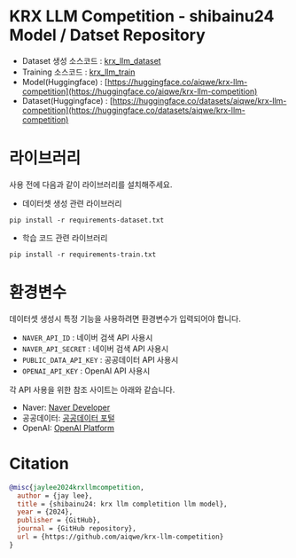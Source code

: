 # KRX LLM Competition - shibainu24 Model / Datset Repository
+ Dataset 생성 소스코드 : [krx_llm_dataset](./krx_llm_dataset)
+ Training 소스코드 : [krx_llm_train](./krx_llm_train)
+ Model(Huggingface) : [https://huggingface.co/aiqwe/krx-llm-competition](https://huggingface.co/aiqwe/krx-llm-competition)
+ Dataset(Huggingface) : [https://huggingface.co/datasets/aiqwe/krx-llm-competition](https://huggingface.co/datasets/aiqwe/krx-llm-competition)

# 라이브러리
사용 전에 다음과 같이 라이브러리를 설치해주세요.
+ 데이터셋 생성 관련 라이브러리
```shell
pip install -r requirements-dataset.txt
```
+ 학습 코드 관련 라이브러리
```shell
pip install -r requirements-train.txt
```

# 환경변수
데이터셋 생성시 특정 기능을 사용하려면 환경변수가 입력되어야 합니다.

+ `NAVER_API_ID` : 네이버 검색 API 사용시
+ `NAVER_API_SECRET` : 네이버 검색 API 사용시
+ `PUBLIC_DATA_API_KEY` : 공공데이터 API 사용시
+ `OPENAI_API_KEY` : OpenAI API 사용시

각 API 사용을 위한 참조 사이트는 아래와 같습니다.
+ Naver: [Naver Developer](https://developers.naver.com/docs/serviceapi/search/blog/blog.md)
+ 공공데이터: [공공데이터 포털](https://www.data.go.kr/)
+ OpenAI: [OpenAI Platform](https://platform.openai.com/)

# Citation
```bibtex
@misc{jaylee2024krxllmcompetition,
  author = {jay lee},
  title = {shibainu24: krx llm completition llm model},
  year = {2024},
  publisher = {GitHub},
  journal = {GitHub repository},
  url = {https://github.com/aiqwe/krx-llm-competition}
}
```
